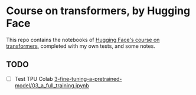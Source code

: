 # Course on transformers, by Hugging Face

This repo contains the notebooks of [Hugging Face's course on transformers](https://huggingface.co/course/chapter1/2?fw=pt ), completed with my own tests, and some notes.


## TODO

- [ ] Test TPU Colab [3-fine-tuning-a-pretrained-model/03_a_full_training.ipynb](https://github.com/elise-chin-adway/transformers-course/blob/main/3-fine-tuning-a-pretrained-model/03_a_full_training.ipynb)
